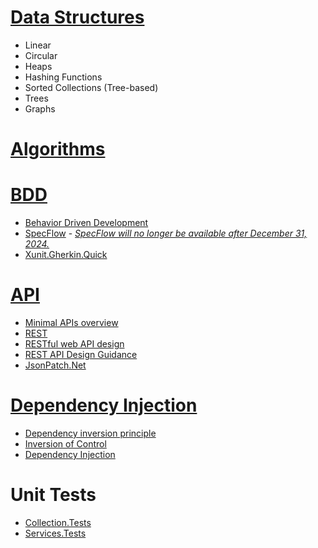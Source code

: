 # [Data Structures](https://github.com/KrisNie/CsharpDemo/blob/master/Collections/DataStructure)

- Linear
- Circular
- Heaps
- Hashing Functions
- Sorted Collections (Tree-based)
- Trees
- Graphs

# [Algorithms](https://github.com/KrisNie/CsharpDemo/blob/master/Collections/Algorithm)

# [BDD](https://github.com/KrisNie/CsharpDemo/blob/master/Services.Specs)

- [Behavior Driven Development](https://en.wikipedia.org/wiki/Behavior-driven_development)
- [SpecFlow](https://specflow.org/) - *[SpecFlow will no longer be available after December 31, 2024.](https://support-hub.tricentis.com/open?id=post&number=NEW0001432)*
- [Xunit.Gherkin.Quick](https://github.com/ttutisani/Xunit.Gherkin.Quick)

# [API](https://github.com/KrisNie/CsharpDemo/blob/master/API)

- [Minimal APIs overview](https://learn.microsoft.com/en-us/aspnet/core/fundamentals/minimal-apis/overview)
- [REST](https://en.wikipedia.org/wiki/REST)
- [RESTful web API design](https://learn.microsoft.com/en-us/azure/architecture/best-practices/api-design)
- [REST API Design Guidance](https://microsoft.github.io/code-with-engineering-playbook/design/design-patterns/rest-api-design-guidance/)
- [JsonPatch.Net](https://docs.json-everything.net/patch/basics/)

# [Dependency Injection](https://github.com/KrisNie/CsharpDemo/blob/master/Services/CompositionRoot.cs)

- [Dependency inversion principle](https://en.wikipedia.org/wiki/Dependency_inversion_principle)
- [Inversion of Control](https://en.wikipedia.org/wiki/Inversion_of_control)
- [Dependency Injection](https://en.wikipedia.org/wiki/Dependency_injection)

# Unit Tests

- [Collection.Tests](https://github.com/KrisNie/CsharpDemo/blob/master/Collection.Tests)
- [Services.Tests](https://github.com/KrisNie/CsharpDemo/blob/master/Services.Tests)
